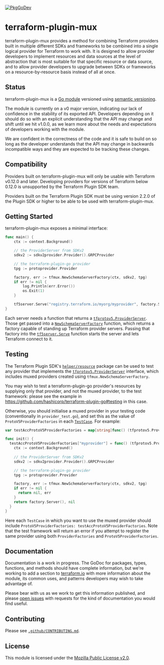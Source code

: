 [![PkgGoDev](https://pkg.go.dev/badge/github.com/hashicorp/terraform-plugin-mux)](https://pkg.go.dev/github.com/hashicorp/terraform-plugin-mux)

# terraform-plugin-mux

terraform-plugin-mux provides a method for combining Terraform providers built
in multiple different SDKs and frameworks to be combined into a single logical
provider for Terraform to work with. It is designed to allow provider
developers to implement resources and data sources at the level of abstraction
that is most suitable for that specific resource or data source, and to allow
provider developers to upgrade between SDKs or frameworks on a
resource-by-resource basis instead of all at once.

## Status

terraform-plugin-mux is a [Go
module](https://github.com/golang/go/wiki/Modules) versioned using [semantic
versioning](https://semver.org/).

The module is currently on a v0 major version, indicating our lack of
confidence in the stability of its exported API. Developers depending on it
should do so with an explicit understanding that the API may change and shift
until we hit v1.0.0, as we learn more about the needs and expectations of
developers working with the module.

We are confident in the correctness of the code and it is safe to build on so
long as the developer understands that the API may change in backwards
incompatible ways and they are expected to be tracking these changes.

## Compatibility

Providers built on terraform-plugin-mux will only be usable with Terraform
v0.12.0 and later. Developing providers for versions of Terraform below 0.12.0
is unsupported by the Terraform Plugin SDK team.

Providers built on the Terraform Plugin SDK must be using version 2.2.0 of the
Plugin SDK or higher to be able to be used with terraform-plugin-mux.

## Getting Started

terraform-plugin-mux exposes a minimal interface:

```go
func main() {
	ctx := context.Background()

	// the ProviderServer from SDKv2
	sdkv2 := sdkv2provider.Provider().GRPCProvider

	// the terraform-plugin-go provider
	tpg := protoprovider.Provider

	factory, err := tfmux.NewSchemaServerFactory(ctx, sdkv2, tpg)
	if err != nil {
		log.Println(err.Error())
		os.Exit(1)
	}

	tf5server.Serve("registry.terraform.io/myorg/myprovider", factory.Server)
}
```

Each server needs a function that returns a
[`tfprotov5.ProviderServer`](https://pkg.go.dev/github.com/hashicorp/terraform-plugin-go/tfprotov5#ProviderServer).
Those get passed into a
[`NewSchemaServerFactory`](https://pkg.go.dev/github.com/hashicorp/terraform-plugin-mux#NewSchemaServerFactory)
function, which returns a factory capable of standing up Terraform provider
servers. Passing that factory into the
[`tf5server.Serve`](https://pkg.go.dev/github.com/hashicorp/terraform-plugin-go/tfprotov5/server#Serve)
function starts the server and lets Terraform connect to it.

## Testing

The Terraform Plugin SDK's [`helper/resource`](https://pkg.go.dev/github.com/hashicorp/terraform-plugin-sdk/v2/helper/resource) package can be used to test any provider that implements the [`tfprotov5.ProviderServer`](https://pkg.go.dev/github.com/hashicorp/terraform-plugin-go/tfprotov5#ProviderServer) interface, which includes muxed providers created using `tfmux.NewSchemaServerFactory`.

You may wish to test a terraform-plugin-go provider's resources by supplying only that provider, and not the muxed provider, to the test framework: please see the example in https://github.com/hashicorp/terraform-plugin-go#testing in this case.

Otherwise, you should initialise a muxed provider in your testing code (conventionally in `provider_test.go`), and set this as the value of `ProtoV5ProviderFactories` in each [`TestCase`](https://pkg.go.dev/github.com/hashicorp/terraform-plugin-sdk/v2/helper/resource#TestCase). For example:

```go
var testAccProtoV5ProviderFactories = map[string]func() (tfprotov5.ProviderServer, error){}

func init() {
  testAccProtoV5ProviderFactories["myprovider"] = func() (tfprotov5.ProviderServer, error) {
    ctx := context.Background()
    
    // the ProviderServer from SDKv2
    sdkv2 := sdkv2provider.Provider().GRPCProvider

    // the terraform-plugin-go provider
    tpg := protoprovider.Provider

    factory, err := tfmux.NewSchemaServerFactory(ctx, sdkv2, tpg)
    if err != nil {
      return nil, err
    }
    return factory.Server(), nil
  }
}
```

Here each `TestCase` in which you want to use the muxed provider should include `ProtoV5ProviderFactories: testAccProtoV5ProviderFactories`. Note that the test framework will return an error if you attempt to register the same provider using both `ProviderFactories` and `ProtoV5ProviderFactories`.


## Documentation

Documentation is a work in progress. The GoDoc for packages, types, functions,
and methods should have complete information, but we're working to add a
section to [terraform.io](https://terraform.io/) with more information about
the module, its common uses, and patterns developers may wish to take advantage
of.

Please bear with us as we work to get this information published, and please
[open
issues](https://github.com/hashicorp/terraform-plugin-mux/issues/new/choose)
with requests for the kind of documentation you would find useful.

## Contributing

Please see [`.github/CONTRIBUTING.md`](https://github.com/hashicorp/terraform-plugin-mux/blob/master/.github/CONTRIBUTING.md).

## License

This module is licensed under the [Mozilla Public License v2.0](https://github.com/hashicorp/terraform-plugin-mux/blob/master/LICENSE).
